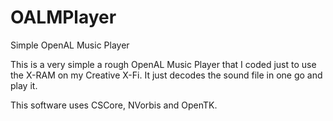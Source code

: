 # OALMPlayer
Simple OpenAL Music Player

This is a very simple a rough OpenAL Music Player that I coded just to use the X-RAM on my Creative X-Fi.
It just decodes the sound file in one go and play it.

This software uses CSCore, NVorbis and OpenTK.
